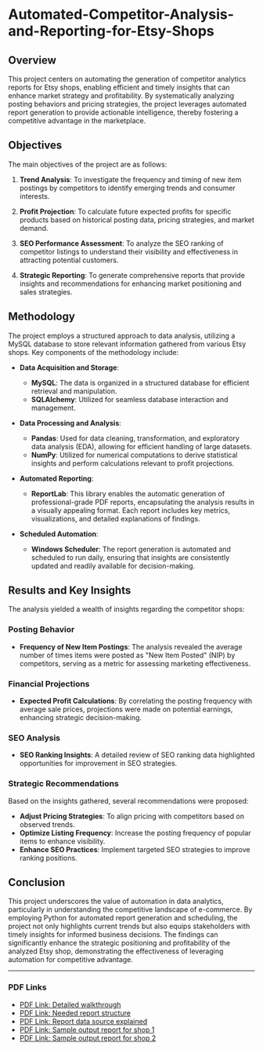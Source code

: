 # Automated-Competitor-Analysis-and-Reporting-for-Etsy-Shops

## Overview
This project centers on automating the generation of competitor analytics reports for Etsy shops, enabling efficient and timely insights that can enhance market strategy and profitability. By systematically analyzing posting behaviors and pricing strategies, the project leverages automated report generation to provide actionable intelligence, thereby fostering a competitive advantage in the marketplace.

## Objectives
The main objectives of the project are as follows:

1. **Trend Analysis**: To investigate the frequency and timing of new item postings by competitors to identify emerging trends and consumer interests.
  
2. **Profit Projection**: To calculate future expected profits for specific products based on historical posting data, pricing strategies, and market demand.
  
3. **SEO Performance Assessment**: To analyze the SEO ranking of competitor listings to understand their visibility and effectiveness in attracting potential customers.
  
4. **Strategic Reporting**: To generate comprehensive reports that provide insights and recommendations for enhancing market positioning and sales strategies.

## Methodology
The project employs a structured approach to data analysis, utilizing a MySQL database to store relevant information gathered from various Etsy shops. Key components of the methodology include:

- **Data Acquisition and Storage**: 
  - **MySQL**: The data is organized in a structured database for efficient retrieval and manipulation.
  - **SQLAlchemy**: Utilized for seamless database interaction and management.

- **Data Processing and Analysis**: 
  - **Pandas**: Used for data cleaning, transformation, and exploratory data analysis (EDA), allowing for efficient handling of large datasets.
  - **NumPy**: Utilized for numerical computations to derive statistical insights and perform calculations relevant to profit projections.

- **Automated Reporting**: 
  - **ReportLab**: This library enables the automatic generation of professional-grade PDF reports, encapsulating the analysis results in a visually appealing format. Each report includes key metrics, visualizations, and detailed explanations of findings.
  
- **Scheduled Automation**: 
  - **Windows Scheduler**: The report generation is automated and scheduled to run daily, ensuring that insights are consistently updated and readily available for decision-making.

## Results and Key Insights
The analysis yielded a wealth of insights regarding the competitor shops:

### Posting Behavior
- **Frequency of New Item Postings**: 
  The analysis revealed the average number of times items were posted as "New Item Posted" (NIP) by competitors, serving as a metric for assessing marketing effectiveness.

### Financial Projections
- **Expected Profit Calculations**: 
  By correlating the posting frequency with average sale prices, projections were made on potential earnings, enhancing strategic decision-making.

### SEO Analysis
- **SEO Ranking Insights**: 
  A detailed review of SEO ranking data highlighted opportunities for improvement in SEO strategies.

### Strategic Recommendations
Based on the insights gathered, several recommendations were proposed:
- **Adjust Pricing Strategies**: To align pricing with competitors based on observed trends.
- **Optimize Listing Frequency**: Increase the posting frequency of popular items to enhance visibility.
- **Enhance SEO Practices**: Implement targeted SEO strategies to improve ranking positions.

## Conclusion
This project underscores the value of automation in data analytics, particularly in understanding the competitive landscape of e-commerce. By employing Python for automated report generation and scheduling, the project not only highlights current trends but also equips stakeholders with timely insights for informed business decisions. The findings can significantly enhance the strategic positioning and profitability of the analyzed Etsy shop, demonstrating the effectiveness of leveraging automation for competitive advantage.

---

### PDF Links
- [PDF Link: Detailed walkthrough](reportStructure/Walkthrough.pdf)
- [PDF Link: Needed report structure](reportStructure/structure2pdf.pdf)
- [PDF Link: Report data source explained](reportStructure/structure2explanation.pdf)
- [PDF Link: Sample output report for shop 1](reports/Blushyprints%2020240831_1916.pdf)
- [PDF Link: Sample output report for shop 2](reports/SmileSloth%2020240831_1919.pdf)

